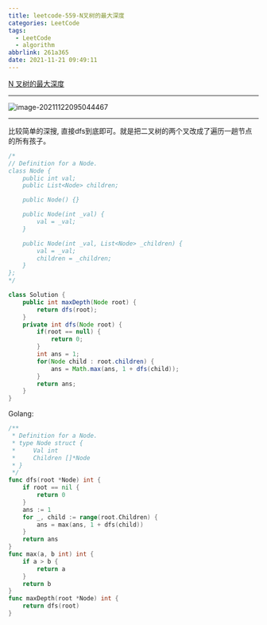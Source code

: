 ```yaml
---
title: leetcode-559-N叉树的最大深度
categories: LeetCode
tags:
  - LeetCode
  - algorithm
abbrlink: 261a365
date: 2021-11-21 09:49:11
---
```


[N 叉树的最大深度](https://leetcode-cn.com/problems/maximum-depth-of-n-ary-tree/)

<hr/>

![image-20211122095044467](https://gitee.com/cao_ziqiang/img/raw/master/20211122095044.png)

<hr/>

比较简单的深搜, 直接dfs到底即可。就是把二叉树的两个叉改成了遍历一趟节点的所有孩子。

```java
/*
// Definition for a Node.
class Node {
    public int val;
    public List<Node> children;

    public Node() {}

    public Node(int _val) {
        val = _val;
    }

    public Node(int _val, List<Node> _children) {
        val = _val;
        children = _children;
    }
};
*/

class Solution {
    public int maxDepth(Node root) {
        return dfs(root);
    }
    private int dfs(Node root) {
        if(root == null) {
            return 0;
        }
        int ans = 1;
        for(Node child : root.children) {
            ans = Math.max(ans, 1 + dfs(child));
        }
        return ans;
    }
}
```

Golang:

```go
/**
 * Definition for a Node.
 * type Node struct {
 *     Val int
 *     Children []*Node
 * }
 */
func dfs(root *Node) int {
    if root == nil {
        return 0
    }
    ans := 1
    for _, child := range(root.Children) {
        ans = max(ans, 1 + dfs(child))
    }
    return ans
}
func max(a, b int) int {
    if a > b {
        return a
    }
    return b
}
func maxDepth(root *Node) int {
    return dfs(root)
}
```

